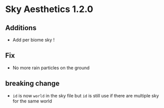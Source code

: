 # Sky Aesthetics 1.2.0

## Additions
- Add per biome sky !

## Fix
- No more rain particles on the ground

## breaking change
- `id` is now `world` in the sky file but `id` is still use if there are multiple sky for the same world
